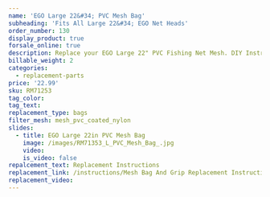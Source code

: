 ```yaml
---
name: 'EGO Large 22&#34; PVC Mesh Bag'
subheading: 'Fits All Large 22&#34; EGO Net Heads'
order_number: 130
display_product: true
forsale_online: true
description: Replace your EGO Large 22" PVC Fishing Net Mesh. DIY Instructions provided.
billable_weight: 2
categories:
  - replacement-parts
price: '22.99'
sku: RM71253
tag_color:
tag_text:
replacement_type: bags
filter_mesh: mesh_pvc_coated_nylon
slides:
  - title: EGO Large 22in PVC Mesh Bag
    image: /images/RM71353_L_PVC_Mesh_Bag_.jpg
    video:
    is_video: false
repalcement_text: Replacement Instructions
replacement_link: /instructions/Mesh Bag And Grip Replacement Instructions 1.0.pdf
replacement_video:
---
```

